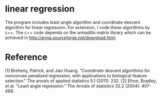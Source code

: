 # linear regression
The program includes least angle algorithm and coordinate descent algorithm for linear regression.
For extension, I code these algorithms by c++.
The c++ code depends on the armadillo matrix library which can be achieved in http://arma.sourceforge.net/download.html.

# Reference
[1] Breheny, Patrick, and Jian Huang. "Coordinate descent algorithms for nonconvex penalized regression, with applications to biological feature selection." The annals of applied statistics 5.1 (2011): 232.
[2] Efron, Bradley, et al. "Least angle regression." The Annals of statistics 32.2 (2004): 407-499.
